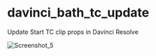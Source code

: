 # davinci_bath_tc_update
Update Start TC clip props in Davinci Resolve

![Screenshot_5](https://user-images.githubusercontent.com/2500568/189426906-643021d4-1e71-4ede-bce3-ebf27c4562f6.jpg)
